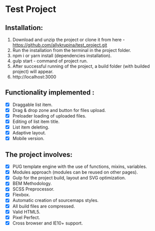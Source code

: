 # Test Project

## Installation:

1. Download and unzip the project or clone it from here - https://github.com/allykrupina/test_project.git
2. Run the installation from the terminal in the project folder.
3. npm i or yarn install (dependencies installation).
4. gulp start - command of project run.
5. After successful running of the project, a build folder (with builded project) will appear.
6. http://localhost:3000

## Functionality implemented :
 - [x] Draggable list item.
 - [x] Drag & drop zone and button for  files upload.
 - [x] Preloader loading  of uploaded files.
 - [x] Editing of list item title.
 - [x] List item deleting.
 - [x] Adaptive layout.
 - [x] Mobile version.

## The project involves:
 - [x] PUG template engine with the use of functions, mixins, variables.
 - [x] Modules approach (modules can be reused on other pages).
 - [x] Gulp for the project build,  layout and SVG optimization.
 - [x] BEM Methodology.
 - [x] SCSS Preprocessor.
 - [x] Flexbox.
 - [x] Automatic creation of sourcemaps styles.
 - [x] All build files are compressed.
 - [x] Valid HTML5.
 - [x] Pixel Perfect.
 - [x] Cross browser and  IE10+ support.
